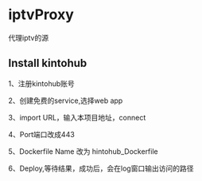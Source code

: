 # iptvProxy
代理iptv的源

## Install kintohub
1、注册kintohub账号

2、创建免费的service,选择web app

3、import URL，输入本项目地址，connect

4、Port端口改成443

5、Dockerfile Name 改为 hintohub_Dockerfile

6、Deploy,等待结果，成功后，会在log窗口输出访问的路径
